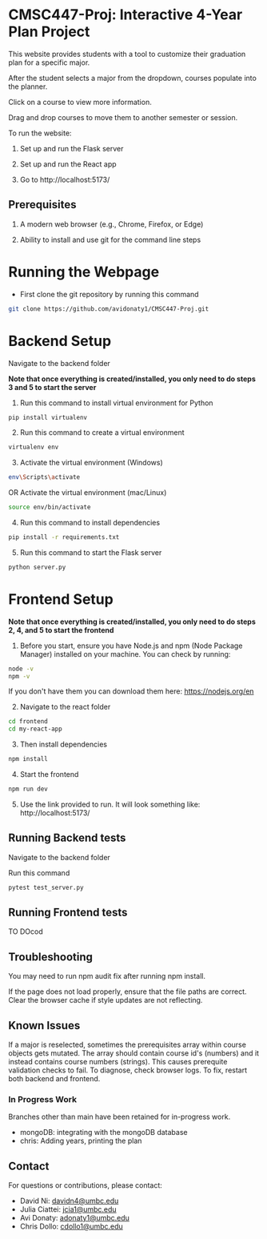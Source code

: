 # CMSC447-Proj: Interactive 4-Year Plan Project

This website provides students with a tool to customize their graduation plan for a specific major.

After the student selects a major from the dropdown, courses populate into the planner.

Click on a course to view more information.

Drag and drop courses to move them to another semester or session.

To run the website:

1. Set up and run the Flask server

2. Set up and run the React app

3. Go to http://localhost:5173/ 

## Prerequisites

1. A modern web browser (e.g., Chrome, Firefox, or Edge)

2. Ability to install and use git for the command line steps

# Running the Webpage

- First clone the git repository by running this command
```sh
git clone https://github.com/avidonaty1/CMSC447-Proj.git

```

# Backend Setup

Navigate to the backend folder

**Note that once everything is created/installed, you only need to do steps 3 and 5 to start the server**

1. Run this command to install virtual environment for Python
```bash
pip install virtualenv
```

2. Run this command to create a virtual environment
```bash
virtualenv env
```

3. Activate the virtual environment (Windows)
```bash
env\Scripts\activate
```

OR Activate the virtual environment (mac/Linux)
```bash
source env/bin/activate
```

4. Run this command to install dependencies
```bash
pip install -r requirements.txt
```

5. Run this command to start the Flask server
```bash
python server.py
```

# Frontend Setup

**Note that once everything is created/installed, you only need to do steps 2, 4, and 5 to start the frontend**

1. Before you start, ensure you have Node.js and npm (Node Package Manager) installed on your machine. You can check by running:

```bash
node -v
npm -v
```

If you don't have them you can download them here: https://nodejs.org/en

2. Navigate to the react folder

```bash
cd frontend
cd my-react-app
```

3. Then install dependencies 

```bash
npm install

```

4. Start the frontend

```bash
npm run dev
```

5. Use the link provided to run. It will look something like:
http://localhost:5173/ 


## Running Backend tests

Navigate to the backend folder

Run this command

```bash
pytest test_server.py
```

## Running Frontend tests

TO DOcod

## Troubleshooting

You may need to run npm audit fix after running npm install.

If the page does not load properly, ensure that the file paths are correct.
Clear the browser cache if style updates are not reflecting.

## Known Issues

If a major is reselected, sometimes the prerequisites array within course objects 
gets mutated. The array should contain course id's (numbers) and it instead contains 
course numbers (strings). This causes prerequite validation checks to fail. To diagnose, 
check browser logs. To fix, restart both backend and frontend. 

### In Progress Work

Branches other than main have been retained for in-progress work.
- mongoDB: integrating with the mongoDB database
- chris: Adding years, printing the plan

## Contact

For questions or contributions, please contact: 
- David Ni: davidn4@umbc.edu
- Julia Ciattei: jcia1@umbc.edu
- Avi Donaty: adonaty1@umbc.edu
- Chris Dollo: cdollo1@umbc.edu





